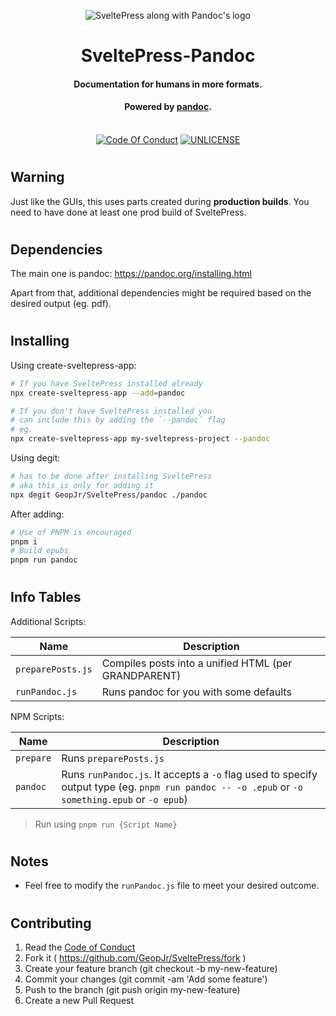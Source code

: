 <p align="center">
  <img alt="SveltePress along with Pandoc's logo" src="https://i.imgur.com/afTjJIK.png">
</p>
<h1 align="center">SveltePress-Pandoc</h1>
<h4 align="center">Documentation for humans in more formats.</h4>
<h4 align="center">Powered by <a href="https://pandoc.org/">pandoc</a>.</h4>
<p align="center">
  <br />
    <a href="https://github.com/GeopJr/SveltePress/blob/main/CODE_OF_CONDUCT.md"><img src="https://img.shields.io/badge/Contributor%20Covenant-v2.0%20adopted-ff3e00.svg?style=for-the-badge&labelColor=ffd0bf" alt="Code Of Conduct" /></a>
    <a href="https://github.com/GeopJr/SveltePress/blob/main/UNLICENSE"><img src="https://img.shields.io/badge/LICENSE-UNLICENSE-ff3e00.svg?style=for-the-badge&labelColor=ffd0bf" alt="UNLICENSE" /></a>
</p>

#

## Warning

Just like the GUIs, this uses parts created during **production builds**. You need to have done at least one prod build of SveltePress.

#

## Dependencies

The main one is pandoc: https://pandoc.org/installing.html

Apart from that, additional dependencies might be required based on the desired output (eg. pdf).

#

## Installing

Using create-sveltepress-app:

```bash
# If you have SveltePress installed already
npx create-sveltepress-app --add=pandoc

# If you don't have SveltePress installed you
# can include this by adding the `--pandoc` flag
# eg.
npx create-sveltepress-app my-sveltepress-project --pandoc
```

Using degit:

```bash
# has to be done after installing SveltePress
# aka this is only for adding it
npx degit GeopJr/SveltePress/pandoc ./pandoc
```

After adding:

```bash
# Use of PNPM is encouraged
pnpm i
# Build epubs
pnpm run pandoc
```

#

## Info Tables

Additional Scripts:

| Name              | Description                                          |
| ----------------- | ---------------------------------------------------- |
| `preparePosts.js` | Compiles posts into a unified HTML (per GRANDPARENT) |
| `runPandoc.js`    | Runs pandoc for you with some defaults               |

NPM Scripts:

| Name      | Description                                                                                                                                     |
| --------- | ----------------------------------------------------------------------------------------------------------------------------------------------- |
| `prepare` | Runs `preparePosts.js`                                                                                                                          |
| `pandoc`  | Runs `runPandoc.js`. It accepts a `-o` flag used to specify output type (eg. `pnpm run pandoc -- -o .epub` or `-o something.epub` or `-o epub`) |

> Run using `pnpm run {Script Name}`

#

## Notes

- Feel free to modify the `runPandoc.js` file to meet your desired outcome.

#

## Contributing

1. Read the [Code of Conduct](https://github.com/GeopJr/SveltePress/blob/main/CODE_OF_CONDUCT.md)
2. Fork it ( https://github.com/GeopJr/SveltePress/fork )
3. Create your feature branch (git checkout -b my-new-feature)
4. Commit your changes (git commit -am 'Add some feature')
5. Push to the branch (git push origin my-new-feature)
6. Create a new Pull Request
